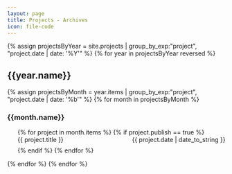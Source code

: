 ```yaml
---
layout: page
title: Projects - Archives
icon: file-code
---
```


{% assign projectsByYear = site.projects | group_by_exp:"project", "project.date | date: '%Y'"  %}
{% for year in projectsByYear reversed %}
<h2 class="archive-year">{{year.name}}</h2>
{% assign projectsByMonth = year.items | group_by_exp:"project", "project.date | date: '%b'"  %}
{% for month in projectsByMonth %}
<div>
<h3 class="archive-month">{{month.name}}</h3>
<ul class="archive-list" style="list-style-type: none;">
    {% for project in month.items %}
    {% if project.publish == true %}
    <li style="margin-bottom: 0.5rem;">
        <div class="card">
            <div class="card-content">
                <a href="{{ site.baseurl }}{{ site.url }}/{{ project.url }}" style="text-decoration: none;">
                    <span>{{ project.title }}</span>
                </a>
                <span style="float: right;">{{ project.date | date_to_string }}</span>
            </div>
        </div>
    </li>
    {% endif %}
    {% endfor %}
</ul>
</div>
{% endfor %}
{% endfor %}
